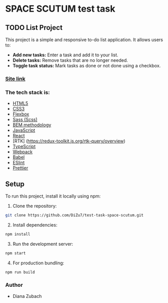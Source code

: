 # SPACE SCUTUM test task

## TODO List Project

This project is a simple and responsive to-do list application. It allows users to:

- **Add new tasks:** Enter a task and add it to your list.
- **Delete tasks:** Remove tasks that are no longer needed.
- **Toggle task status:** Mark tasks as done or not done using a checkbox.

### [Site link](https://dizu7.github.io/test-task-space-scutum/)

### The tech stack is:

- [HTML5](https://en.wikipedia.org/wiki/HTML5)
- [CSS3](https://en.wikipedia.org/wiki/Cascading_Style_Sheets)
- [Flexbox](https://en.wikipedia.org/wiki/CSS_Flexible_Box_Layout)
- [Sass (Scss)](https://sass-lang.com/)
- [BEM methodology](https://en.bem.info/methodology/)
- [JavaScript](https://developer.mozilla.org/en-US/docs/Web/JavaScript)
- [React](https://reactjs.org/)
- [RTK] (https://redux-toolkit.js.org/rtk-query/overview)
- [TypeScript](https://www.typescriptlang.org/)
- [Webpack](https://webpack.js.org/)
- [Babel](https://babeljs.io/)
- [ESlint](https://eslint.org/)
- [Prettier](https://prettier.io/)

## Setup

To run this project, install it locally using npm:

1. Clone the repository:

```bash
git clone https://github.com/DiZu7/test-task-space-scutum.git
```

2. Install dependencies:

```bash
npm install
```

3. Run the development server:

```bash
npm start
```

4. For production bundling:

```bash
npm run build
```

### Author

- Diana Zubach
